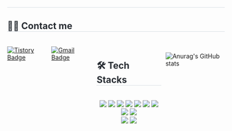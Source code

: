 
 

<!--<
h1 align="center">최선이 반복되면 최고가 된다 윤지환입니다</h1> 
-->

<div style="text-align: left;"> 
    <h2 style="border-bottom: 1px solid #d8dee4; color: #282d33;">  </h2>  
    <div style="font-weight: 700; font-size: 15px; text-align: left; color: #282d33;">  </div> 
    </div>
    <div style="text-align: left;">
    <h2 style="border-bottom: 1px solid #d8dee4; color: #282d33;"> 🧑‍💻 Contact me </h2> <br> 
   <div style="text-align: left;">
<div style="text-align: left; display: flex; gap: 10px;">
  <!-- Tistory Link -->
  <a href="https://jhyoon97.tistory.com/">
    <img src="https://img.shields.io/badge/Tistory-20C997?style=for-the-badge&logo=Tistory&logoColor=white" alt="Tistory Badge">
  </a>

  <!-- Gmail Link -->
  <a href="mailto:protmxk@naver.com">
    <img src="https://img.shields.io/badge/Gmail-EA4335?style=for-the-badge&logo=Gmail&logoColor=white" alt="Gmail Badge">
  </a>

 
    
<p align="left">
</p>

<div style="text-align: left;">
    <h2 style="border-bottom: 1px solid #d8dee4; color: #282d33;"> 🛠️ Tech Stacks </h2> <br> 
   <div align=center> 
          <img src="https://img.shields.io/badge/React-61DAFB?style=for-the-badge&logo=React&logoColor=white">
          <img src="https://img.shields.io/badge/ReactNative-3776AB?style=for-the-badge&logo=ReactNative&logoColor=white">
          <img src="https://img.shields.io/badge/typescript-3776AB?style=for-the-badge&logo=typescript&logoColor=white">
          <img src="https://img.shields.io/badge/Node.js-339933?style=for-the-badge&logo=Node.js&logoColor=white">
          <img src="https://img.shields.io/badge/Python-3776AB?style=for-the-badge&logo=Python&logoColor=white">
          <img src="https://img.shields.io/badge/Tensorflow-FF6F00?style=for-the-badge&logo=Tensorflow&logoColor=white">
          <img src="https://img.shields.io/badge/Selenium-43B02A?style=for-the-badge&logo=Selenium&logoColor=white">
          <img src="https://img.shields.io/badge/Docker-3776AB?style=for-the-badge&logo=Docker&logoColor=white">
          <img src="https://img.shields.io/badge/MariaDB-003545?style=for-the-badge&logo=MariaDB&logoColor=white">
          <br/><img src="https://img.shields.io/badge/MySQL-4479A1?style=for-the-badge&logo=MySQL&logoColor=white">
           <img src="https://img.shields.io/badge/Github-181717?style=for-the-badge&logo=Github&logoColor=white">
          </div>
    </div>
    
  
![Anurag's GitHub stats](https://github-readme-stats.vercel.app/api?username=hwan0309&show_icons=true&theme=radical)
